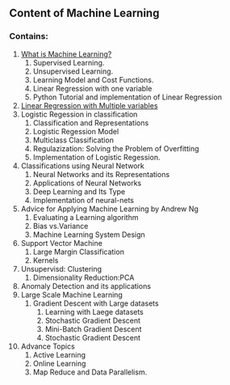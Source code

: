 ## Content of Machine Learning

### Contains:
1. [What is Machine Learning?](https://github.com/bjjaiswal/Machine-Learning-Notes/blob/master/1.%20What-is-machine-Learning.md)
    1.   Supervised Learning.
    2.   Unsupervised Learning.
    3.   Learning Model and Cost Functions.
    4.   Linear Regression with one variable
    5.   Python Tutorial and implementation of Linear Regression
2. [Linear Regression with Multiple variables](https://github.com/bjjaiswal/Machine-Learning-Notes/blob/master/2.Linear-Regression-with-Multiple-Variables.md)  
3. Logistic Regession in classification
      1. Classification and Representations
      2. Logistic Regession Model
      3. Multiclass Classification
      4. Regulazization: Solving the Problem of Overfitting
      5. Implementation of Logistic Regession.
4. Classifications using Neural Network
      1. Neural Networks and its Representations
      2. Applications of Neural Networks
      3. Deep Learning and Its Type
      4. Implementation of neural-nets
5. Advice for Applying Machine Learning by Andrew Ng
      1. Evaluating a Learning algorithm
      2. Bias vs.Variance
      3. Machine Learning System Design
6. Support Vector Machine
      1. Large Margin Classification
      2. Kernels
7. Unsupervisd: Clustering
      1. Dimensionality Reduction:PCA
8. Anomaly Detection and its applications
9. Large Scale Machine Learning
      1. Gradient Descent with Large datasets
          1. Learning with Laege datasets
          2. Stochastic Gradient Descent
          3. Mini-Batch Gradient Descent
          4. Stochastic Gradient Descent
10. Advance Topics
      1. Active Learning
      2. Online Learning
      3. Map Reduce and Data Parallelism.          
